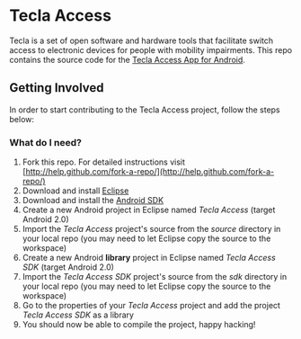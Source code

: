 Tecla Access
============

Tecla is a set of open software and hardware tools that facilitate switch access to electronic devices
for people with mobility impairments. This repo contains the source code for the
[Tecla Access App for Android](https://play.google.com/store/apps/details?id=ca.idi.tekla).

Getting Involved
----------------
In order to start contributing to the Tecla Access project, follow the steps below:

### What do I need?

1. Fork this repo. For detailed instructions visit [http://help.github.com/fork-a-repo/](http://help.github.com/fork-a-repo/)
2. Download and install [Eclipse](http://www.eclipse.org/)
3. Download and install the [Android SDK](http://developer.android.com/sdk/index.html)
4. Create a new Android project in Eclipse named *Tecla Access* (target Android 2.0)
5. Import the *Tecla Access* project's source from the *source* directory in your local repo (you may need to let Eclipse copy the source to the workspace)
6. Create a new Android **library** project in Eclipse named *Tecla Access SDK* (target Android 2.0)
7. Import the *Tecla Access SDK* project's source from the *sdk* directory in your local repo (you may need to let Eclipse copy the source to the workspace)
8. Go to the properties of your *Tecla Access* project and add the project *Tecla Access SDK* as a library
9. You should now be able to compile the project, happy hacking!


